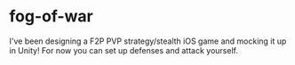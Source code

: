 # fog-of-war
I've been designing a F2P PVP strategy/stealth iOS game and mocking it up in Unity! For now you can set up defenses and attack yourself. 
